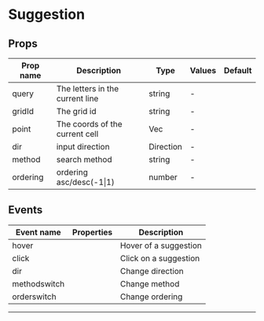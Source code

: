 # Suggestion

## Props

| Prop name | Description                     | Type      | Values | Default |
| --------- | ------------------------------- | --------- | ------ | ------- |
| query     | The letters in the current line | string    | -      |         |
| gridId    | The grid id                     | string    | -      |         |
| point     | The coords of the current cell  | Vec       | -      |         |
| dir       | input direction                 | Direction | -      |         |
| method    | search method                   | string    | -      |         |
| ordering  | ordering asc/desc(-1\|1)        | number    | -      |         |

## Events

| Event name   | Properties | Description           |
| ------------ | ---------- | --------------------- |
| hover        |            | Hover of a suggestion |
| click        |            | Click on a suggestion |
| dir          |            | Change direction      |
| methodswitch |            | Change method         |
| orderswitch  |            | Change ordering       |

---
